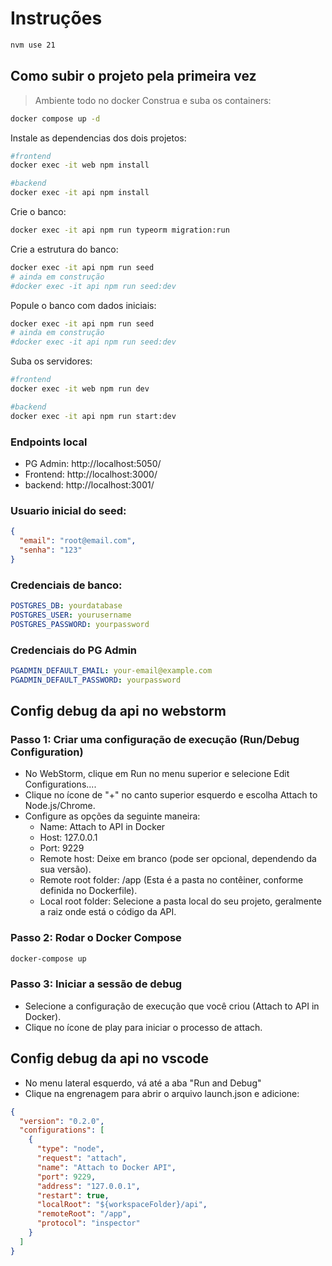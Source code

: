 # Instruções

```bash
nvm use 21
```

## Como subir o projeto pela primeira vez
> Ambiente todo no docker
Construa e suba os containers:
```bash
docker compose up -d
```
Instale as dependencias dos dois projetos:
```bash
#frontend
docker exec -it web npm install

#backend
docker exec -it api npm install 
```
Crie o banco:
```bash
docker exec -it api npm run typeorm migration:run
```
Crie a estrutura do banco:
```bash
docker exec -it api npm run seed
# ainda em construção
#docker exec -it api npm run seed:dev 
```
Popule o banco com dados iniciais:
```bash
docker exec -it api npm run seed
# ainda em construção
#docker exec -it api npm run seed:dev 
```
Suba os servidores:
```bash
#frontend
docker exec -it web npm run dev

#backend
docker exec -it api npm run start:dev
```
### Endpoints local
* PG Admin: http://localhost:5050/
* Frontend: http://localhost:3000/
* backend: http://localhost:3001/

### Usuario  inicial do seed:

```json
{
  "email": "root@email.com",
  "senha": "123"
}
```

### Credenciais de banco:
```yaml
POSTGRES_DB: yourdatabase
POSTGRES_USER: yourusername
POSTGRES_PASSWORD: yourpassword
```
### Credenciais do PG Admin
```yaml
PGADMIN_DEFAULT_EMAIL: your-email@example.com
PGADMIN_DEFAULT_PASSWORD: yourpassword
```

## Config debug da api no webstorm
### Passo 1: Criar uma configuração de execução (Run/Debug Configuration)
* No WebStorm, clique em Run no menu superior e selecione Edit Configurations....
* Clique no ícone de "+" no canto superior esquerdo e escolha Attach to Node.js/Chrome.
* Configure as opções da seguinte maneira:
  * Name: Attach to API in Docker
  * Host: 127.0.0.1
  * Port: 9229
  * Remote host: Deixe em branco (pode ser opcional, dependendo da sua versão).
  * Remote root folder: /app (Esta é a pasta no contêiner, conforme definida no Dockerfile).
  * Local root folder: Selecione a pasta local do seu projeto, geralmente a raiz onde está o código da API.
### Passo 2: Rodar o Docker Compose
```bash
docker-compose up
```
### Passo 3: Iniciar a sessão de debug
* Selecione a configuração de execução que você criou (Attach to API in Docker).
* Clique no ícone de play para iniciar o processo de attach.

## Config debug da api no vscode
* No menu lateral esquerdo, vá até a aba "Run and Debug"
* Clique na engrenagem para abrir o arquivo launch.json e adicione:
```json
{
  "version": "0.2.0",
  "configurations": [
    {
      "type": "node",
      "request": "attach",
      "name": "Attach to Docker API",
      "port": 9229,
      "address": "127.0.0.1",
      "restart": true,
      "localRoot": "${workspaceFolder}/api",
      "remoteRoot": "/app",
      "protocol": "inspector"
    }
  ]
}
```
<!-- ## Como atualizar os containers

```bash
```

## Como resetar o banco
```bash
docker compose down
docker 
``` -->